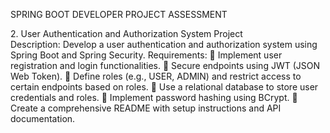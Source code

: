SPRING BOOT DEVELOPER PROJECT ASSESSMENT

2. User Authentication and Authorization System
Project Description: Develop a user authentication and authorization system using Spring
Boot and Spring Security.
Requirements:
 Implement user registration and login functionalities.
 Secure endpoints using JWT (JSON Web Token).
 Define roles (e.g., USER, ADMIN) and restrict access to certain endpoints based on
roles.
 Use a relational database to store user credentials and roles.
 Implement password hashing using BCrypt.
 Create a comprehensive README with setup instructions and API documentation.